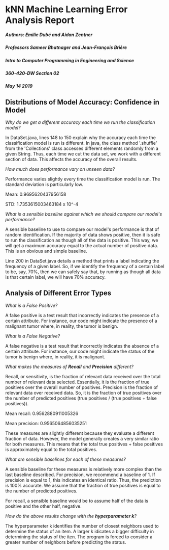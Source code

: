kNN Machine Learning Error Analysis Report
===========

##### Authors: Emilie Dubé and Aidan Zentner
##### Professors Sameer Bhatnager and Jean-François Brière

##### Intro to Computer Programming in Engineering and Science

##### 360-420-DW Section 02

##### May 14 2019

Distributions of Model Accuracy: Confidence in Model
-------------------
*Why do we get a different accuracy each time we run the classification model?*

In DataSet.java, lines 148 to 150 explain why the accuracy each time the classification model is run is different. 
In java, the class method '.shuffle' from the 'Collections' class accesses different elements randomly from a given String.
Thus, each time we cut the data set, we work with a different section of data. This affects the accuracy of the overall results.

*How much does performance vary on unseen data?*

Performance varies slightly every time the classification model is run. The standard deviation is particularly low.

Mean: 0.9695620437956158

STD: 1.7353615003463184 x 10^-4

*What is a sensible baseline against which we should compare our model's performance?*

A sensible baseline to use to compare our model's performance is that of random identification. If the majority of data shows positive,
then it is safe to run the classification as though all of the data is positive. This way, we will get a maximum accuracy equal to the actual number
of positive data. This is an obvious and simple baseline.

Line 200 in DataSet.java details a method that prints a label indicating the frequency of a given label. So, if we identify the frequency of a certain label to be,
say, 70%, then we can safely say that, by running as though all data is that certain label, we will have 70% accuracy.

Analysis of Different Error Types
-------------------
*What is a False Positive?*

A false positive is a test result that incorrectly indicates the presence of a certain attribute. For instance, our code might indicate the presence
of a malignant tumor where, in reality, the tumor is benign.

*What is a False Negative?*

A false negative is a test result that incorrectly indicates the absence of a certain attribute. For instance, our code might indicate the status
of the tumor is benign where, in reality, it is malignant.

*What makes the measures of **Recall** and **Precision** different?*

Recall, or sensitivity, is the fraction of relevant data received over the total number of relevant data selected. Essentially, it is the fraction of true
positives over the overall number of positives. Precision is the fraction of relevant data over received data. So, it is the fraction of true positives
over the number of predicted positives (true positives / (true positives + false positives)).

Mean recall: 0.9562880911005326

Mean precision: 0.9565064856035251

These measures are slightly different because they evaluate a different fraction of data. However, the model generally creates a very similar ratio for
both measures. This means that the total true positives + false positives is approximately equal to the total positives.

*What are sensible baselines for each of these measures?*

A sensible baseline for these measures is relatively more complex than the last baseline described. For precision, we recommend a baseline of 1. If precision is equal to 1, this indicates an identical ratio. Thus, the prediction is 100% accurate. We assume that the fraction of true positives is equal to the number of predicted positives.

For recall, a sensible baseline would be to assume half of the data is positive and the other half, negative. 

*How do the above results change with the **hyperparameter k**?*

The hyperparameter k identifies the number of closest neighbors used to determine the status of an item. A larger k idicates a bigger difficulty in determining the status of the iten. The program is forced to consider a greater number of neighbors before predicting the status.


